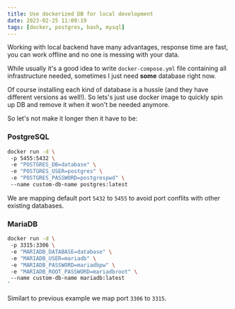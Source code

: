 ```yaml
---
title: Use dockerized DB for local development
date: 2023-02-25 11:09:19
tags: [docker, postgres, bash, mysql]
---
```


Working with local backend have many advantages, response time are fast, you can work offline and no one is messing with your data.

While usually it's a good idea to write `docker-compose.yml` file containing all infrastructure needed, sometimes I just need **some** database right now.

Of course installing each kind of database is a hussle (and they have different versions as well!). So lets's just use docker image to quickly spin up DB and remove it when it won't be needed anymore.

So let's not make it longer then it have to be:

### PostgreSQL

```bash
docker run -d \
 -p 5455:5432 \
 -e "POSTGRES_DB=database" \
 -e "POSTGRES_USER=postgres" \
 -e "POSTGRES_PASSWORD=postgrespwd" \
 --name custom-db-name postgres:latest
```

We are mapping default port `5432` to `5455` to avoid port conflits with other existing databases.

### MariaDB

```bash
docker run -d \
 -p 3315:3306 \
 -e "MARIADB_DATABASE=database" \
 -e "MARIADB_USER=mariadb" \
 -e "MARIADB_PASSWORD=mariadbpw" \
 -e "MARIADB_ROOT_PASSWORD=mariadbroot" \
 --name custom-db-name mariadb:latest
`
```

Similart to previous example we map port `3306` to `3315`.
